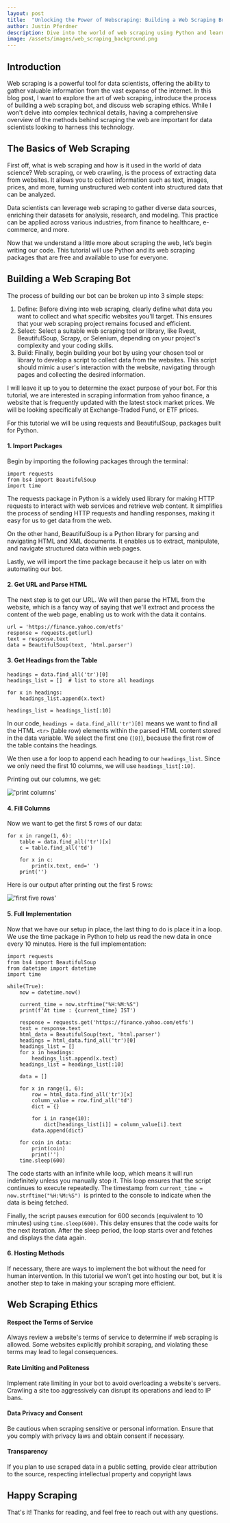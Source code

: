 ```yaml
---
layout: post
title:  "Unlocking the Power of Webscraping: Building a Web Scraping Bot"
author: Justin Pferdner
description: Dive into the world of web scraping using Python and learn how to extract valuable data from websites.
image: /assets/images/web_scraping_background.png
---
```


## Introduction

Web scraping is a powerful tool for data scientists, offering the ability to gather valuable information from the vast expanse of the internet. In this blog post, I want to explore the art of web scraping, introduce the process of building a web scraping bot, and discuss web scraping ethics. While I won't delve into complex technical details, having a comprehensive overview of the methods behind scraping the web are important for data scientists looking to harness this technology.

## The Basics of Web Scraping

First off, what is web scraping and how is it used in the world of data science? Web scraping, or web crawling, is the process of extracting data from websites. It allows you to collect information such as text, images, prices, and more, turning unstructured web content into structured data that can be analyzed.

Data scientists can leverage web scraping to gather diverse data sources, enriching their datasets for analysis, research, and modeling. This practice can be applied across various industries, from finance to healthcare, e-commerce, and more.

Now that we understand a little more about scraping the web, let’s begin writing our code. This tutorial will use Python and its web scraping packages that are free and available to use for everyone.

## Building a Web Scraping Bot

The process of building our bot can be broken up into 3 simple steps:

1. Define: Before diving into web scraping, clearly define what data you want to collect and what specific websites you'll target. This ensures that your web scraping project remains focused and efficient.
2. Select: Select a suitable web scraping tool or library, like Rvest, BeautifulSoup, Scrapy, or Selenium, depending on your project's complexity and your coding skills.
3. Build: Finally, begin building your bot by using your chosen tool or library to develop a script to collect data from the websites. This script should mimic a user's interaction with the website, navigating through pages and collecting the desired information.

I will leave it up to you to determine the exact purpose of your bot. For this tutorial, we are interested in scraping information from yahoo finance, a website that is frequently updated with the latest stock market prices. We will be looking specifically at Exchange-Traded Fund, or ETF prices. 

For this tutorial we will be using requests and BeautifulSoup, packages built for Python.

#### 1. Import Packages

Begin by importing the following packages through the terminal:

```{python}
import requests
from bs4 import BeautifulSoup
import time
```

The requests package in Python is a widely used library for making HTTP requests to interact with web services and retrieve web content. It simplifies the process of sending HTTP requests and handling responses, making it easy for us to get data from the web.

On the other hand, BeautifulSoup is a Python library for parsing and navigating HTML and XML documents. It enables us to extract, manipulate, and navigate structured data within web pages.

Lastly, we will import the time package because it help us later on with automating our bot. 

#### 2. Get URL and Parse HTML

The next step is to get our URL. We will then parse the HTML from the website, which is a fancy way of saying that we'll extract and process the content of the web page, enabling us to work with the data it contains.

```{python}
url = 'https://finance.yahoo.com/etfs'
response = requests.get(url) 
text = response.text 
data = BeautifulSoup(text, 'html.parser') 
```

#### 3. Get Headings from the Table

```{python}
headings = data.find_all('tr')[0] 
headings_list = []  # list to store all headings 

for x in headings: 
    headings_list.append(x.text) 
 
headings_list = headings_list[:10] 
```

In our code, `headings = data.find_all('tr')[0]` means we want to find all the HTML `<tr>` (table row) elements within the parsed HTML content stored in the data variable. We select the first one (`[0]`), because the first row of the table contains the headings.

We then use a for loop to append each heading to our `headings_list`. Since we only need the first 10 columns, we will use `headings_list[:10]`. 

Printing out our columns, we get:

!['print columns'](../assets/images/1.01_columns.png)

#### 4. Fill Columns

Now we want to get the first 5 rows of our data:

```{python} 
for x in range(1, 6): 
    table = data.find_all('tr')[x] 
    c = table.find_all('td') 
      
    for x in c: 
        print(x.text, end=' ') 
    print('') 
```

Here is our output after printing out the first 5 rows:

!['first five rows'](../assets/images/1.02_first_five_rows.png)

#### 5. Full Implementation

Now that we have our setup in place, the last thing to do is place it in a loop. We use the time package in Python to help us read the new data in once every 10 minutes. Here is the full implementation:

```{Python}
import requests 
from bs4 import BeautifulSoup 
from datetime import datetime 
import time 
  
while(True): 
    now = datetime.now() 

    current_time = now.strftime("%H:%M:%S") 
    print(f'At time : {current_time} IST') 
  
    response = requests.get('https://finance.yahoo.com/etfs') 
    text = response.text 
    html_data = BeautifulSoup(text, 'html.parser') 
    headings = html_data.find_all('tr')[0] 
    headings_list = [] 
    for x in headings: 
        headings_list.append(x.text) 
    headings_list = headings_list[:10] 
  
    data = [] 
  
    for x in range(1, 6): 
        row = html_data.find_all('tr')[x] 
        column_value = row.find_all('td') 
        dict = {} 
          
        for i in range(10): 
            dict[headings_list[i]] = column_value[i].text 
        data.append(dict) 
          
    for coin in data: 
        print(coin) 
        print('') 
    time.sleep(600) 
```

The code starts with an infinite while loop, which means it will run indefinitely unless you manually stop it. This loop ensures that the script continues to execute repeatedly. The timestamp from `current_time = now.strftime("%H:%M:%S") `is printed to the console to indicate when the data is being fetched.

Finally, the script pauses execution for 600 seconds (equivalent to 10 minutes) using `time.sleep(600)`. This delay ensures that the code waits for the next iteration. After the sleep period, the loop starts over and fetches and displays the data again.

#### 6. Hosting Methods

If necessary, there are ways to implement the bot without the need for human intervention. In this tutorial we won't get into hosting our bot, but it is another step to take in making your scraping more efficient. 

## Web Scraping Ethics

#### Respect the Terms of Service
Always review a website's terms of service to determine if web scraping is allowed. Some websites explicitly prohibit scraping, and violating these terms may lead to legal consequences.

#### Rate Limiting and Politeness
Implement rate limiting in your bot to avoid overloading a website's servers. Crawling a site too aggressively can disrupt its operations and lead to IP bans.

#### Data Privacy and Consent
Be cautious when scraping sensitive or personal information. Ensure that you comply with privacy laws and obtain consent if necessary.

#### Transparency
If you plan to use scraped data in a public setting, provide clear attribution to the source, respecting intellectual property and copyright laws

## Happy Scraping

That's it! Thanks for reading, and feel free to reach out with any questions. 

